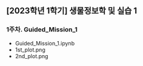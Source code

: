 ## [2023학년 1학기] 생물정보학 및 실습 1

### 1주차. Guided_Mission_1
  - Guided_Mission_1.ipynb
  - 1st_plot.png
  - 2nd_plot.png
